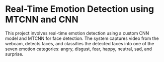 # Real-Time Emotion Detection using MTCNN and CNN

This project involves real-time emotion detection using a custom CNN model and MTCNN for face detection.
The system captures video from the webcam, detects faces, and classifies the detected faces into one of the seven emotion categories: angry, disgust, fear, happy, neutral, sad, and surprise.

